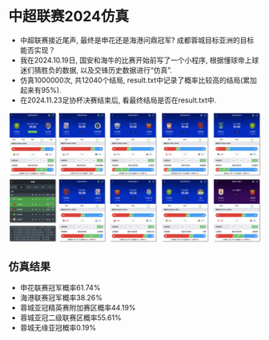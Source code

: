 # 中超联赛2024仿真
* 中超联赛接近尾声, 最终是申花还是海港问鼎冠军? 成都蓉城目标亚洲的目标能否实现？
* 我在2024.10.19日, 国安和海牛的比赛开始前写了一个小程序, 根据懂球帝上球迷们猜胜负的数据, 以及交锋历史数据进行“仿真”.
* 仿真1000000次, 共12040个结局, result.txt中记录了概率比较高的结局(累加起来有95%).
* 在2024.11.23足协杯决赛结束后, 看最终结局是否在result.txt中.

![](info.png)

## 仿真结果
* 申花联赛冠军概率61.74%
* 海港联赛冠军概率38.26%
* 蓉城亚冠精英赛附加赛区概率44.19%
* 蓉城亚冠二级联赛区概率55.61%
* 蓉城无缘亚冠概率0.19%
